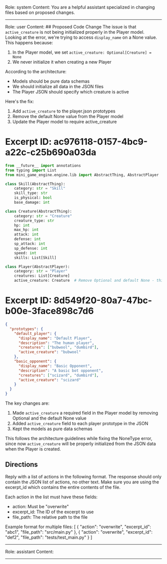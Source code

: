Role: system
Content: You are a helpful assistant specialized in changing files based on proposed changes.
__________________
Role: user
Content: ## Proposed Code Change
The issue is that `active_creature` is not being initialized properly in the Player model. Looking at the error, we're trying to access `display_name` on a None value. This happens because:

1. In the Player model, we set `active_creature: Optional[Creature] = None`
2. We never initialize it when creating a new Player

According to the architecture:
- Models should be pure data schemas
- We should initialize all data in the JSON files
- The Player JSON should specify which creature is active

Here's the fix:

1. Add `active_creature` to the player.json prototypes
2. Remove the default None value from the Player model
3. Update the Player model to require active_creature

# Excerpt ID: ac976118-0157-4bc9-a22c-c25b690a03da
```python main_game/models.py
from __future__ import annotations
from typing import List
from mini_game_engine.engine.lib import AbstractThing, AbstractPlayer

class Skill(AbstractThing):
    category: str = "Skill"
    skill_type: str
    is_physical: bool
    base_damage: int

class Creature(AbstractThing):
    category: str = "Creature"
    creature_type: str
    hp: int
    max_hp: int 
    attack: int
    defense: int
    sp_attack: int
    sp_defense: int
    speed: int
    skills: List[Skill]

class Player(AbstractPlayer):
    category: str = "Player"
    creatures: List[Creature]
    active_creature: Creature  # Remove Optional and default None - this should be required
```

# Excerpt ID: 8d549f20-80a7-47bc-b00e-3face898c7d6
```json main_game/content/player.json
{
  "prototypes": {
    "default_player": {
      "display_name": "Default Player",
      "description": "The human player",
      "creatures": ["bubwool", "dumbird"],
      "active_creature": "bubwool"
    },
    "basic_opponent": {
      "display_name": "Basic Opponent",
      "description": "A basic bot opponent",
      "creatures": ["scizard", "dumbird"],
      "active_creature": "scizard"
    }
  }
}
```

The key changes are:
1. Made `active_creature` a required field in the Player model by removing Optional and the default None value
2. Added `active_creature` field to each player prototype in the JSON
3. Kept the models as pure data schemas

This follows the architecture guidelines while fixing the NoneType error, since now `active_creature` will be properly initialized from the JSON data when the Player is created.

## Directions
Reply with a list of actions in the following format. The response should only contain the JSON list of actions, no other text.
Make sure you are using the excerpt_id which contains the entire contents of the file.

Each action in the list must have these fields:
- action: Must be "overwrite"
- excerpt_id: The ID of the excerpt to use
- file_path: The relative path to the file

Example format for multiple files:
[
    {
        "action": "overwrite",
        "excerpt_id": "abc1",
        "file_path": "src/main.py"
    },
    {
        "action": "overwrite",
        "excerpt_id": "def2",
        "file_path": "tests/test_main.py"
    }
]
__________________
Role: assistant
Content: 
__________________
